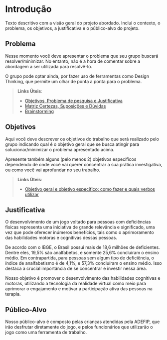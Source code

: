 # Introdução

Texto descritivo com a visão geral do projeto abordado. Inclui o contexto, o problema, os objetivos, a justificativa e o público-alvo do projeto.

## Problema
Nesse momento você deve apresentar o problema que seu grupo buscará resolver/minimizar. No entanto, não é a hora de comentar sobre a abordagem a ser utilizada para resolvê-lo.

O grupo pode optar ainda, por fazer uso  de ferramentas como Design Thinking, que permite um olhar de ponta a ponta para o problema.

> **Links Úteis**:
> - [Objetivos, Problema de pesquisa e Justificativa](https://medium.com/@versioparole/objetivos-problema-de-pesquisa-e-justificativa-c98c8233b9c3)
> - [Matriz Certezas, Suposições e Dúvidas](https://medium.com/educa%C3%A7%C3%A3o-fora-da-caixa/matriz-certezas-suposi%C3%A7%C3%B5es-e-d%C3%BAvidas-fa2263633655)
> - [Brainstorming](https://www.euax.com.br/2018/09/brainstorming/)

## Objetivos

Aqui você deve descrever os objetivos do trabalho que será realizado pelo grupo indicando qual é o objetivo geral que se busca atingir para solucionar/minimizar o problema apresentado acima. 

Apresente também alguns (pelo menos 2) objetivos específicos dependendo de onde você vai querer concentrar a sua prática investigativa, ou como você vai aprofundar no seu trabalho.
 
> **Links Úteis**:
> - [Objetivo geral e objetivo específico: como fazer e quais verbos utilizar](https://blog.mettzer.com/diferenca-entre-objetivo-geral-e-objetivo-especifico/)

## Justificativa

O desenvolvimento de um jogo voltado para pessoas com deficiências físicas representa uma iniciativa de grande relevância e significado, uma vez que pode oferecer inúmeros benefícios, tais como o aprimoramento das habilidades motoras e cognitivas dessas pessoas.

De acordo com o IBGE, o Brasil possui mais de 18,6 milhões de deficientes. Dentre eles, 19,5% são analfabetos, e somente 25,6% concluíram o ensino médio. Em contrapartida, para pessoas sem algum tipo de deficiência, o índice de analfabetismo é de 4,1%, e 57,3% concluíram o ensino médio. Isso destaca a crucial importância de se concentrar e investir nessa área.

Nosso objetivo é promover o desenvolvimento das habilidades cognitivas e motoras, utilizando a tecnologia da realidade virtual como meio para aprimorar o engajamento e motivar a participação ativa das pessoas na terapia.

## Público-Alvo

Nosso público-alvo é composto pelas crianças atendidas pela ADEFIP, que irão desfrutar diretamente do jogo, e pelos funcionários que utilizarão o jogo como uma ferramenta de trabalho.
